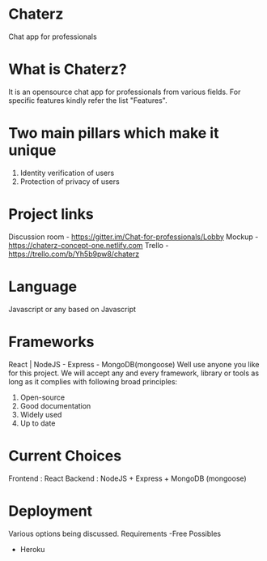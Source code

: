 # Chaterz
Chat app for professionals

# What is Chaterz?
It is an opensource chat app for professionals from various fields. For specific features kindly refer the list "Features".

# Two main pillars which make it unique
1) Identity verification of users
2) Protection of privacy of users

# Project links
Discussion room - https://gitter.im/Chat-for-professionals/Lobby
Mockup - https://chaterz-concept-one.netlify.com
Trello - https://trello.com/b/Yh5b9pw8/chaterz

# Language
Javascript or any based on Javascript

# Frameworks
React | NodeJS - Express - MongoDB(mongoose)
Well use anyone you like for this project. We will accept any and every framework, library or tools as long as it complies with following broad principles:
1) Open-source
2) Good documentation
3) Widely used
4) Up to date

# Current Choices
Frontend : React
Backend : NodeJS + Express + MongoDB (mongoose)

# Deployment
Various options being discussed.
Requirements
-Free
Possibles
- Heroku
